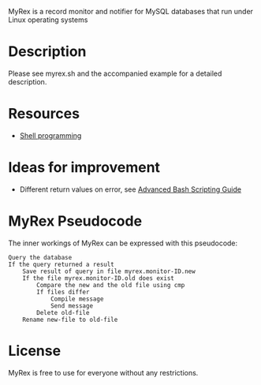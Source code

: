 MyRex is a record monitor and notifier for MySQL databases that run under Linux operating systems

# Description

Please see myrex.sh and the accompanied example for a detailed description.


# Resources

  - [Shell programming](http://www.shelldorado.com/)


# Ideas for improvement

  - Different return values on error, see [Advanced Bash Scripting Guide](http://tldp.org/LDP/abs/html/exitcodes.html)


# MyRex Pseudocode

The inner workings of MyRex can be expressed with this pseudocode:

	Query the database
	If the query returned a result
		Save result of query in file myrex.monitor-ID.new
		If the file myrex.monitor-ID.old does exist
			Compare the new and the old file using cmp
			If files differ
				Compile message
				Send message
			Delete old-file
		Rename new-file to old-file


# License

MyRex is free to use for everyone without any restrictions.
